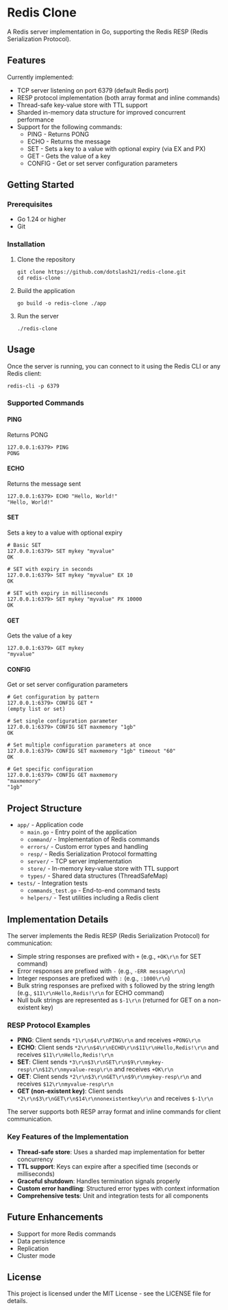 # Redis Clone

A Redis server implementation in Go, supporting the Redis RESP (Redis Serialization Protocol).

## Features

Currently implemented:
- TCP server listening on port 6379 (default Redis port)
- RESP protocol implementation (both array format and inline commands)
- Thread-safe key-value store with TTL support
- Sharded in-memory data structure for improved concurrent performance
- Support for the following commands:
  - PING - Returns PONG
  - ECHO - Returns the message
  - SET - Sets a key to a value with optional expiry (via EX and PX)
  - GET - Gets the value of a key
  - CONFIG - Get or set server configuration parameters

## Getting Started

### Prerequisites

- Go 1.24 or higher
- Git

### Installation

1. Clone the repository
   ```
   git clone https://github.com/dotslash21/redis-clone.git
   cd redis-clone
   ```

2. Build the application
   ```
   go build -o redis-clone ./app
   ```

3. Run the server
   ```
   ./redis-clone
   ```

## Usage

Once the server is running, you can connect to it using the Redis CLI or any Redis client:

```
redis-cli -p 6379
```

### Supported Commands

#### PING
Returns PONG
```
127.0.0.1:6379> PING
PONG
```

#### ECHO
Returns the message sent
```
127.0.0.1:6379> ECHO "Hello, World!"
"Hello, World!"
```

#### SET
Sets a key to a value with optional expiry
```
# Basic SET
127.0.0.1:6379> SET mykey "myvalue"
OK

# SET with expiry in seconds
127.0.0.1:6379> SET mykey "myvalue" EX 10
OK

# SET with expiry in milliseconds
127.0.0.1:6379> SET mykey "myvalue" PX 10000
OK
```

#### GET
Gets the value of a key
```
127.0.0.1:6379> GET mykey
"myvalue"
```

#### CONFIG
Get or set server configuration parameters
```
# Get configuration by pattern
127.0.0.1:6379> CONFIG GET *
(empty list or set)

# Set single configuration parameter
127.0.0.1:6379> CONFIG SET maxmemory "1gb"
OK

# Set multiple configuration parameters at once
127.0.0.1:6379> CONFIG SET maxmemory "1gb" timeout "60"
OK

# Get specific configuration
127.0.0.1:6379> CONFIG GET maxmemory
"maxmemory"
"1gb"
```

## Project Structure

- `app/` - Application code
  - `main.go` - Entry point of the application
  - `command/` - Implementation of Redis commands
  - `errors/` - Custom error types and handling
  - `resp/` - Redis Serialization Protocol formatting
  - `server/` - TCP server implementation
  - `store/` - In-memory key-value store with TTL support
  - `types/` - Shared data structures (ThreadSafeMap)
- `tests/` - Integration tests
  - `commands_test.go` - End-to-end command tests
  - `helpers/` - Test utilities including a Redis client

## Implementation Details

The server implements the Redis RESP (Redis Serialization Protocol) for communication:
- Simple string responses are prefixed with `+` (e.g., `+OK\r\n` for SET command)
- Error responses are prefixed with `-` (e.g., `-ERR message\r\n`)
- Integer responses are prefixed with `:` (e.g., `:1000\r\n`)
- Bulk string responses are prefixed with `$` followed by the string length (e.g., `$11\r\nHello,Redis!\r\n` for ECHO command)
- Null bulk strings are represented as `$-1\r\n` (returned for GET on a non-existent key)

### RESP Protocol Examples

- **PING**: Client sends `*1\r\n$4\r\nPING\r\n` and receives `+PONG\r\n`
- **ECHO**: Client sends `*2\r\n$4\r\nECHO\r\n$11\r\nHello,Redis!\r\n` and receives `$11\r\nHello,Redis!\r\n`
- **SET**: Client sends `*3\r\n$3\r\nSET\r\n$9\r\nmykey-resp\r\n$12\r\nmyvalue-resp\r\n` and receives `+OK\r\n`
- **GET**: Client sends `*2\r\n$3\r\nGET\r\n$9\r\nmykey-resp\r\n` and receives `$12\r\nmyvalue-resp\r\n`
- **GET (non-existent key)**: Client sends `*2\r\n$3\r\nGET\r\n$14\r\nnonexistentkey\r\n` and receives `$-1\r\n`

The server supports both RESP array format and inline commands for client communication.

### Key Features of the Implementation

- **Thread-safe store**: Uses a sharded map implementation for better concurrency
- **TTL support**: Keys can expire after a specified time (seconds or milliseconds)
- **Graceful shutdown**: Handles termination signals properly
- **Custom error handling**: Structured error types with context information
- **Comprehensive tests**: Unit and integration tests for all components

## Future Enhancements

- Support for more Redis commands
- Data persistence
- Replication
- Cluster mode

## License

This project is licensed under the MIT License - see the LICENSE file for details.
